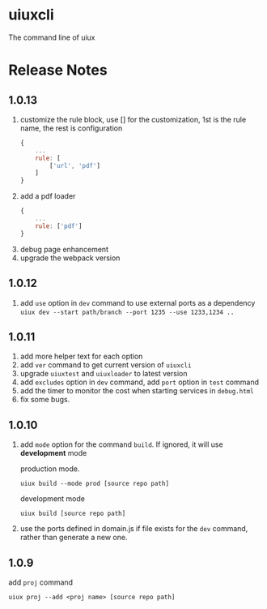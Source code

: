 # uiuxcli
The command line of uiux

# Release Notes
## 1.0.13
1. customize the rule block, use [] for the customization, 1st is the rule name, the rest is configuration
    ```js
    {
        ...
        rule: [
            ['url', 'pdf']
        ]
    }
    ```
1. add a pdf loader
    ```js
    {
        ...
        rule: ['pdf']
    }
    ```
1. debug page enhancement
1. upgrade the webpack version


## 1.0.12
1. add `use` option in `dev` command to use external ports as a dependency
    ```uiux dev --start path/branch --port 1235 --use 1233,1234 ..```
    
## 1.0.11
1. add more helper text for each option
1. add `ver` command to get current version of `uiuxcli`
1. upgrade `uiuxtest` and `uiuxloader` to latest version
1. add `excludes` option in `dev` command, add `port` option in `test` command
1. add the timer to monitor the cost when starting services in `debug.html`
1. fix some bugs.
## 1.0.10
1. add `mode` option for the command `build`. If ignored, it will use **development** mode

    production mode.

    ```uiux build --mode prod [source repo path]```

    development mode

    ```uiux build [source repo path]```

1. use the ports defined in domain.js if file exists for the `dev` command, rather than generate a new one.


## 1.0.9

add `proj` command

```uiux proj --add <proj name> [source repo path]```
